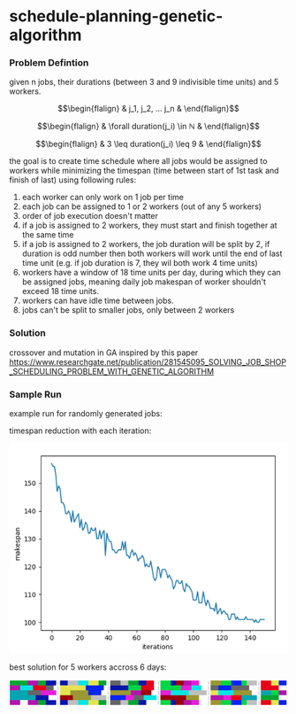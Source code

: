 # schedule-planning-genetic-algorithm

### Problem Defintion

given n jobs, their durations (between 3 and 9 indivisible time units) and 5 workers.
```math
\begin{flalign}
& j_1, j_2, ... j_n &
\end{flalign}
```
```math
\begin{flalign}
& \forall duration(j_i) \in ℕ &
\end{flalign}
```
```math
\begin{flalign}
& 3 \leq duration(j_i) \leq 9 &
\end{flalign}
```

the goal is to create time schedule where all jobs would be assigned to workers while minimizing the timespan (time between start of 1st task and finish of last) using following rules:
1) each worker can only work on 1 job per time
2) each job can be assigned to 1 or 2 workers (out of any 5 workers)
3) order of job execution doesn't matter
4) if a job is assigned to 2 workers, they must start and finish together at the same time
5) if a job is assigned to 2 workers, the job duration will be split by 2, if duration is odd number then both workers will work until the end of last time unit (e.g. if job duration is 7, they wil both work 4 time units)
6) workers have a window of 18 time units per day, during which they can be assigned jobs, meaning daily job makespan of worker shouldn't exceed 18 time units.
7) workers can have idle time between jobs.
8) jobs can't be split to smaller jobs, only between 2 workers

### Solution

crossover and mutation in GA inspired by this paper https://www.researchgate.net/publication/281545095_SOLVING_JOB_SHOP_SCHEDULING_PROBLEM_WITH_GENETIC_ALGORITHM

### Sample Run

example run for randomly generated jobs:

timespan reduction with each iteration:

![http://url/to/img.png](https://github.com/markshapiro/schedule-planning-genetic-algorithm/raw/main/iterations.jpg)

best solution for 5 workers accross 6 days:

![http://url/to/img.png](https://github.com/markshapiro/schedule-planning-genetic-algorithm/raw/main/timetable.jpg)

